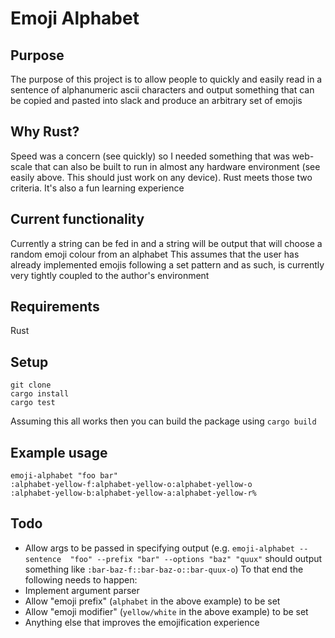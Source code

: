 # Emoji Alphabet
## Purpose
The purpose of this project is to allow people to quickly and easily read in a sentence of alphanumeric ascii
characters and output something that can be copied and pasted into slack and produce an arbitrary set of emojis

## Why Rust?
Speed was a concern (see quickly) so I needed something that was web-scale that can also be built
to run in almost any hardware environment (see easily above. This should just work on any device).
Rust meets those two criteria. It's also a fun learning experience

## Current functionality
Currently a string can be fed in and a string will be output that will choose a random emoji colour from an alphabet
This assumes that the user has already implemented emojis following a set pattern and as such, is currently very
tightly coupled to the author's environment

## Requirements
Rust

## Setup
`git clone`\
`cargo install`\
`cargo test`

Assuming this all works then you can build the package using `cargo build`

## Example usage
```shell
emoji-alphabet "foo bar"
:alphabet-yellow-f:alphabet-yellow-o:alphabet-yellow-o        :alphabet-yellow-b:alphabet-yellow-a:alphabet-yellow-r%
```

## Todo
* Allow args to be passed in specifying output (e.g. `emoji-alphabet --sentence  "foo" --prefix "bar" --options "baz" "quux"` should
output something like `:bar-baz-f::bar-baz-o::bar-quux-o`)
To that end the following needs to happen:
* Implement argument parser
* Allow "emoji prefix" (`alphabet` in the above example) to be set
* Allow "emoji modifier" (`yellow/white` in the above example) to be set
* Anything else that improves the emojification experience
